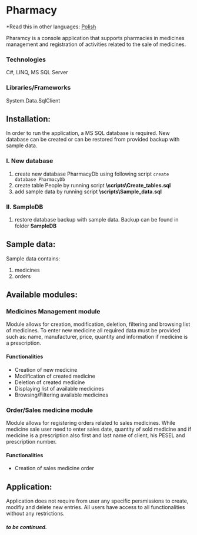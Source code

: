 # Pharmacy

*Read this in other languages: [Polish](README.pl-PL.md)

Pharamcy is a console application that supports pharmacies in medicines management and registration of activities related to the sale of medicines.

### Technologies
C#, LINQ, MS SQL Server

### Libraries/Frameworks
System.Data.SqlClient

## Installation:

In order to run the application, a MS SQL database is required. New database can be created or can be restored from provided backup with sample data.

### I. New database 

1. create new database PharmacyDb using following script ```create database PharmacyDb```
1. create table People by running script **\scripts\Create_tables.sql**
1. add sample data by running script **\scripts\Sample_data.sql**

### II. SampleDB

1. restore database backup with sample data. Backup can be found in folder **SampleDB**

## Sample data:

Sample data contains:
1. medicines
1. orders
    
## Available modules:

### Medicines Management module

Module allows for creation, modification, deletion, filtering and browsing list of medicines. To enter new medicine all required data must be provided such as: name, manufacturer, price, quantity and information if medicine is a prescription.

#### Functionalities
* Creation of new medicine 
* Modification of created medicine
* Deletion of created medicine
* Displaying list of available medicines
* Browsing/Filtering available medicines

### Order/Sales medicine module

Module allows for registering orders related to sales medicines. While medicine sale user need to enter sales date, quantity of sold medicine and if medicine is a prescription also first and last name of client, his PESEL and prescription number.

#### Functionalities
* Creation of sales medicine order

## Application:

Application does not require from user any specific persmissions to create, modifiy and delete new entries. All users have access to all functionalities without any restrictions. 

##### to be continued.
